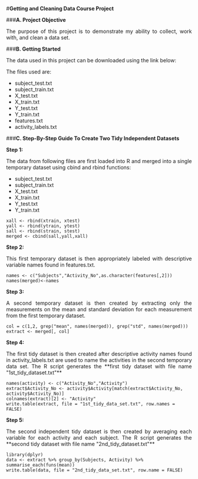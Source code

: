 #**Getting and Cleaning Data Course Project**

###**A. Project Objective**
<p align="justify">The purpose of this project is to demonstrate my ability to collect, work with, and clean a data set.</p>

###**B. Getting Started**

<p align="justify">The data used in this project can be downloaded using the link below:</p>

The files used are:

* subject_test.txt 
* subject_train.txt 
* X_test.txt 
* X_train.txt 
* Y_test.txt 
* Y_train.txt 
* features.txt
* activity_labels.txt

###**C. Step-By-Step Guide To Create Two Tidy Independent Datasets**

**Step 1:**
<p align="justify">The data from following files are first loaded into R and merged into a single temporary dataset using  cbind and rbind functions:</p>

* subject_test.txt 
* subject_train.txt 
* X_test.txt 
* X_train.txt 
* Y_test.txt 
* Y_train.txt 

```{r}
xall <- rbind(xtrain, xtest) 
yall <- rbind(ytrain, ytest) 
sall <- rbind(strain, stest) 
merged <- cbind(sall,yall,xall)
```

**Step 2:**
<p align="justify">This first temporary dataset is then appropriately labeled with descriptive variable names found in features.txt.</p>

```{r}
names <- c("Subjects","Activity_No",as.character(features[,2]))
names(merged)<-names
```

**Step 3:**
<p align="justify">A second temporary dataset is then created by extracting only the measurements on the mean and standard deviation for each measurement from the first temporary dataset.</p>

```{r}
col = c(1,2, grep("mean", names(merged)), grep("std", names(merged))) 
extract <- merged[, col] 
```

**Step 4:**
<p align="justify">The first tidy dataset is then created after descriptive activity names found in activity_labels.txt are used to name the activities in the second temporary data set. The R script generates the **first tidy dataset with file name "1st_tidy_dataset.txt"**</p>

```{r}
names(activity) <- c("Activity_No","Activity")
extract$Activity_No <- activity$Activity[match(extract$Activity_No, activity$Activity_No)]
colnames(extract)[2] <- "Activity"
write.table(extract, file = "1st_tidy_data_set.txt", row.names = FALSE)
```

**Step 5:**
<p align="justify">The second independent tidy dataset is then created by averaging each variable for each activity and each subject. The R script generates the **second tidy dataset with file name "2nd_tidy_dataset.txt"**</p>

```{r}
library(dplyr) 
data <- extract %>% group_by(Subjects, Activity) %>% summarise_each(funs(mean)) 
write.table(data, file = "2nd_tidy_data_set.txt", row.name = FALSE) 
```